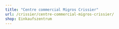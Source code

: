 ```yaml
---
title: "Centre commercial Migros Crissier"
url: /crissier/centre-commercial-migros-crissier/
shop: Einkaufszentrum
---
```

